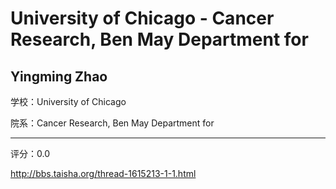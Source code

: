 # University of Chicago - Cancer Research, Ben May Department for

## Yingming Zhao

学校：University of Chicago

院系：Cancer Research, Ben May Department for

* * *

评分：0.0

<!-- m --><a class="postlink" href="http://bbs.taisha.org/thread-1615213-1-1.html">http://bbs.taisha.org/thread-1615213-1-1.html</a><!-- m -->